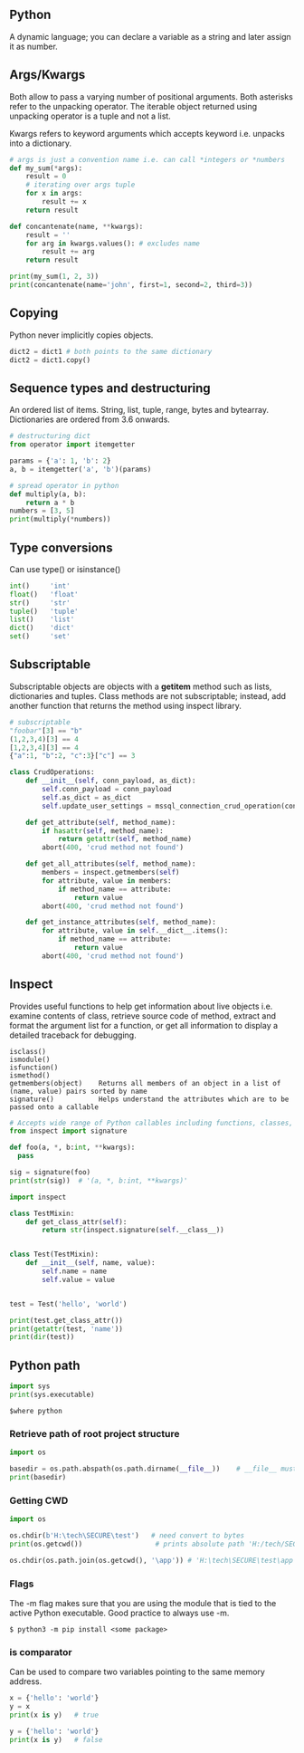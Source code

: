 ## Python

A dynamic language; you can declare a variable as a string and later assign it as number.

## Args/Kwargs

Both allow to pass a varying number of positional arguments. Both asterisks refer to the unpacking operator. The iterable object returned using unpacking operator is a tuple and not a list.

Kwargs refers to keyword arguments which accepts keyword i.e. unpacks into a dictionary.

```py
# args is just a convention name i.e. can call *integers or *numbers
def my_sum(*args):
    result = 0
    # iterating over args tuple
    for x in args:
        result += x
    return result

def concantenate(name, **kwargs):
    result = ''
    for arg in kwargs.values(): # excludes name
        result += arg
    return result

print(my_sum(1, 2, 3))
print(concantenate(name='john', first=1, second=2, third=3))
```

## Copying

Python never implicitly copies objects.

```py
dict2 = dict1 # both points to the same dictionary
dict2 = dict1.copy()
```

## Sequence types and destructuring

An ordered list of items. String, list, tuple, range, bytes and bytearray. Dictionaries are ordered from 3.6 onwards.

```py
# destructuring dict
from operator import itemgetter

params = {'a': 1, 'b': 2}
a, b = itemgetter('a', 'b')(params)

# spread operator in python
def multiply(a, b):
    return a * b
numbers = [3, 5]
print(multiply(*numbers))
```

## Type conversions

Can use type() or isinstance()

```python
int()     'int'
float()   'float'
str()     'str'
tuple()   'tuple'
list()    'list'
dict()    'dict'
set()     'set'
```

## Subscriptable

Subscriptable objects are objects with a **getitem** method such as lists, dictionaries and tuples. Class methods are not subscriptable; instead, add another function that returns the method using inspect library.

```py
# subscriptable
"foobar"[3] == "b"
(1,2,3,4)[3] == 4
[1,2,3,4][3] == 4
{"a":1, "b":2, "c":3}["c"] == 3

class CrudOperations:
    def __init__(self, conn_payload, as_dict):
        self.conn_payload = conn_payload
        self.as_dict = as_dict
        self.update_user_settings = mssql_connection_crud_operation(conn_payload, as_dict)(self.update_user_settings)

    def get_attribute(self, method_name):
        if hasattr(self, method_name):
            return getattr(self, method_name)
        abort(400, 'crud method not found')

    def get_all_attributes(self, method_name):
        members = inspect.getmembers(self)
        for attribute, value in members:
            if method_name == attribute:
                return value
        abort(400, 'crud method not found')

    def get_instance_attributes(self, method_name):
        for attribute, value in self.__dict__.items():
            if method_name == attribute:
                return value
        abort(400, 'crud method not found')
```

## Inspect

Provides useful functions to help get information about live objects i.e. examine contents of class, retrieve source code of method, extract and format the argument list for a function, or get all information to display a detailed traceback for debugging.

```
isclass()
ismodule()
isfunction()
ismethod()
getmembers(object)    Returns all members of an object in a list of (name, value) pairs sorted by name
signature()           Helps understand the attributes which are to be passed onto a callable
```

```py
# Accepts wide range of Python callables including functions, classes, partial objects
from inspect import signature

def foo(a, *, b:int, **kwargs):
  pass

sig = signature(foo)
print(str(sig))  # '(a, *, b:int, **kwargs)'
```

```py
import inspect

class TestMixin:
    def get_class_attr(self):
        return str(inspect.signature(self.__class__))


class Test(TestMixin):
    def __init__(self, name, value):
        self.name = name
        self.value = value


test = Test('hello', 'world')

print(test.get_class_attr())
print(getattr(test, 'name'))
print(dir(test))
```

## Python path

```python
import sys
print(sys.executable)
```

```console
$where python
```

### Retrieve path of root project structure

```python
import os

basedir = os.path.abspath(os.path.dirname(__file__))    # __file__ must be in top level directory of the project
print(basedir)
```

### Getting CWD

```python
import os

os.chdir(b'H:\tech\SECURE\test')   # need convert to bytes
print(os.getcwd())                  # prints absolute path 'H:/tech/SECURE/test'

os.chdir(os.path.join(os.getcwd(), '\app')) # 'H:\tech\SECURE\test\app'
```

### Flags

The -m flag makes sure that you are using the module that is tied to the active Python executable. Good practice to always use -m.

```
$ python3 -m pip install <some package>
```

### is comparator

Can be used to compare two variables pointing to the same memory address.

```py
x = {'hello': 'world'}
y = x
print(x is y)   # true

y = {'hello': 'world'}
print(x is y)   # false
```
